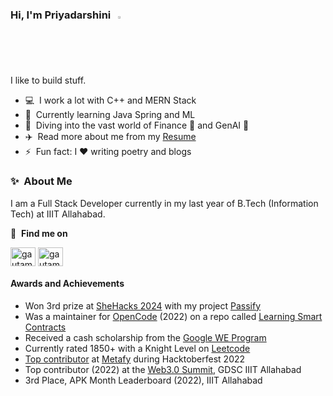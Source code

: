 ### Hi, I'm Priyadarshini &nbsp; <img src="https://media.giphy.com/media/hvRJCLFzcasrR4ia7z/giphy.gif" width="2%">

I like to build stuff. 

- 💻 &nbsp;I work a lot with C++ and MERN Stack
- 📖 &nbsp;Currently learning Java Spring and ML 
- 🤿 &nbsp;Diving into the vast world of Finance 💸 and GenAI 🤖
- ✈️ &nbsp;Read more about me from my [Resume](https://drive.google.com/file/d/1ZZSNrI5olLNJ-wBWu-bBtCiEs674s1C-/view)
- ⚡ &nbsp;Fun fact: I ❤️ writing poetry and blogs

### ✨&nbsp; About Me

I am a Full Stack Developer currently in my last year of B.Tech (Information Tech) at IIIT Allahabad. 

🔗 &nbsp;**Find me on**
<p align="left">

<a href="https://linkedin.com/in/priyadarshini03" target="blank"><img align="center" src="https://raw.githubusercontent.com/rahuldkjain/github-profile-readme-generator/master/src/images/icons/Social/linked-in-alt.svg" alt="gautamkrishnar" height="30" width="40" /></a>
<a href="https://x.com/priyodorshini_" target="blank"><img align="center" src="https://raw.githubusercontent.com/rahuldkjain/github-profile-readme-generator/master/src/images/icons/Social/twitter.svg" alt="gautamkrishnar" height="30" width="40" /></a>

#### Awards and Achievements
- Won 3rd prize at [SheHacks 2024](https://shehacks-7.devfolio.co/) with my project [Passify](https://github.com/tsunami03/Passify)
- Was a maintainer for [OpenCode](https://github.com/opencodeiiita) (2022) on a repo called [Learning Smart Contracts](https://github.com/opencodeiiita/Learning-Smart-Contracts)
- Received a cash scholarship from the [Google WE Program](https://we.talentsprint.com/)
- Currently rated 1850+ with a Knight Level on [Leetcode](https://leetcode.com/tsunami)
- [Top contributor](https://www.linkedin.com/posts/priyadarshini03_thank-you-metafy-for-this-beautiful-t-shirt-activity-7011037000979910657-w9HN/?utm_source=share&utm_medium=member_desktop) at [Metafy](https://github.com/metafy-social/web3-smart-contracts) during Hacktoberfest 2022
- Top contributor (2022) at the [Web3.0 Summit](https://x.com/Gdsciiita/status/1528047979902509057), GDSC IIIT Allahabad 
- 3rd Place, APK Month Leaderboard (2022), IIIT Allahabad
